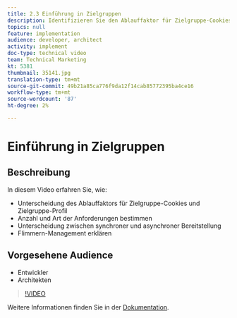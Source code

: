 ```yaml
---
title: 2.3 Einführung in Zielgruppen
description: Identifizieren Sie den Ablauffaktor für Zielgruppe-Cookies und Zielgruppe-Profil, bestimmen Sie die Anzahl und die Art der Anforderungen, unterscheiden Sie zwischen synchroner und asynchroner Bereitstellung, erklären Sie die Flackernverwaltung.
topics: null
feature: implementation
audience: developer, architect
activity: implement
doc-type: technical video
team: Technical Marketing
kt: 5381
thumbnail: 35141.jpg
translation-type: tm+mt
source-git-commit: 49b21a85ca776f9da12f14cab85772395ba4ce16
workflow-type: tm+mt
source-wordcount: '87'
ht-degree: 2%

---
```



# Einführung in Zielgruppen

## Beschreibung

In diesem Video erfahren Sie, wie:

* Unterscheidung des Ablauffaktors für Zielgruppe-Cookies und Zielgruppe-Profil
* Anzahl und Art der Anforderungen bestimmen
* Unterscheidung zwischen synchroner und asynchroner Bereitstellung
* Flimmern-Management erklären

## Vorgesehene Audience

* Entwickler
* Architekten

>[!VIDEO](https://video.tv.adobe.com/v/35141/?quality=12)

Weitere Informationen finden Sie in der [Dokumentation](https://docs.adobe.com/content/help/en/target/using/implement-target/implementing-target.html).
